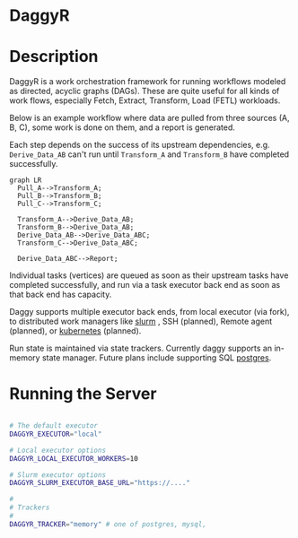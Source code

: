 DaggyR
==

Description
==

DaggyR is a work orchestration framework for running workflows modeled as
directed, acyclic graphs (DAGs). These are quite useful for all kinds of
work flows, especially Fetch, Extract, Transform, Load (FETL) workloads.

Below is an example workflow where data are pulled from three sources
(A, B, C), some work is done on them, and a report is generated.

Each step depends on the success of its upstream dependencies, e.g.
`Derive_Data_AB` can't run until `Transform_A` and `Transform_B` have
completed successfully.

```mermaid
graph LR
  Pull_A-->Transform_A;
  Pull_B-->Transform_B;
  Pull_C-->Transform_C;

  Transform_A-->Derive_Data_AB;
  Transform_B-->Derive_Data_AB;
  Derive_Data_AB-->Derive_Data_ABC;
  Transform_C-->Derive_Data_ABC;

  Derive_Data_ABC-->Report;
```

Individual tasks (vertices) are queued as soon as their upstream tasks have
completed successfully, and run via a task executor back end as soon as
that back end has capacity.

Daggy supports multiple executor back ends, from local executor (via fork),
to distributed work managers like [slurm](https://slurm.schedmd.com/overview.html)
, SSH (planned), Remote agent (planned), or [kubernetes](https://kubernetes.io/) (planned).

Run state is maintained via state trackers. Currently daggy supports an
in-memory state manager. Future plans include supporting SQL
[postgres](https://postgresql.org).

Running the Server
===

```bash

# The default executor
DAGGYR_EXECUTOR="local"

# Local executor options
DAGGYR_LOCAL_EXECUTOR_WORKERS=10

# Slurm executor options
DAGGYR_SLURM_EXECUTOR_BASE_URL="https://...."

#
# Trackers
#
DAGGYR_TRACKER="memory" # one of postgres, mysql,
```
